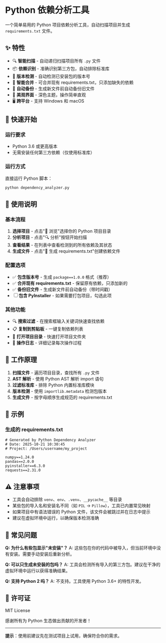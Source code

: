 # Python 依赖分析工具

一个简单易用的 Python 项目依赖分析工具，自动扫描项目并生成 `requirements.txt` 文件。

## ✨ 特性

- 🔍 **智能扫描** - 自动递归扫描项目所有 `.py` 文件
- 📦 **依赖识别** - 准确识别第三方包，自动排除标准库
- 🔢 **版本检测** - 自动检测已安装包的版本号
- 🔄 **智能合并** - 可合并现有 requirements.txt，只添加缺失的依赖
- 💾 **自动备份** - 生成新文件前自动备份旧文件
- 🎨 **美观界面** - 深色主题，操作简单直观
- 🖥️ **跨平台** - 支持 Windows 和 macOS

## 🚀 快速开始

### 运行要求

- Python 3.6 或更高版本
- 无需安装任何第三方依赖（仅使用标准库）

### 运行方式

直接运行 Python 脚本：

```bash
python dependency_analyzer.py
```

## 📖 使用说明

### 基本流程

1. **选择项目** - 点击"📁 浏览"选择你的 Python 项目目录
2. **分析项目** - 点击"🔍 分析"按钮开始扫描
3. **查看结果** - 在列表中查看检测到的所有依赖及其状态
4. **生成文件** - 点击"💾 生成 requirements.txt"创建依赖文件

### 配置选项

- ✅ **包含版本号** - 生成 `package==1.0.0` 格式（推荐）
- ✅ **合并现有 requirements.txt** - 保留原有依赖，只添加新的
- ✅ **备份旧文件** - 生成新文件前自动备份（带时间戳）
- ☐ **包含 PyInstaller** - 如果需要打包项目，勾选此项

### 其他功能

- 🔍 **搜索过滤** - 在搜索框输入关键词快速查找依赖
- 📋 **复制到剪贴板** - 一键复制依赖列表
- 📂 **打开项目目录** - 快速打开项目文件夹
- 💬 **操作日志** - 详细记录每次操作过程

## 🎯 工作原理

1. **扫描文件** - 遍历项目目录，查找所有 `.py` 文件
2. **AST 解析** - 使用 Python AST 解析 import 语句
3. **过滤标准库** - 排除 Python 内置标准库模块
4. **版本检测** - 使用 `importlib.metadata` 检测包版本
5. **生成文件** - 按字母顺序生成规范的 requirements.txt

## 📝 示例

### 生成的 requirements.txt

```
# Generated by Python Dependency Analyzer
# Date: 2025-10-21 10:30:45
# Project: /Users/username/my_project

numpy==1.24.0
pandas==2.0.0
pyinstaller==6.3.0
requests==2.31.0
```

## ⚠️ 注意事项

- 工具会自动排除 `venv`、`env`、`.venv`、`__pycache__` 等目录
- 某些包的导入名和安装名不同（如 `PIL` → `Pillow`），工具已内置常见映射
- 如果项目中有语法错误的 Python 文件，该文件会被跳过并在日志中提示
- 建议在虚拟环境中运行，以确保版本检测准确

## 🤝 常见问题

**Q: 为什么有些包显示"未安装"？**
 A: 这些包在你的代码中被导入，但当前环境中没有安装。需要手动安装后重新分析。

**Q: 可以只生成未安装的包吗？**
 A: 工具会检测所有导入的第三方包。建议在干净的虚拟环境中运行以获得准确结果。

**Q: 支持 Python 2 吗？**
 A: 不支持。工具使用 Python 3.6+ 的特性开发。

## 📄 许可证

MIT License

感谢所有为 Python 生态做出贡献的开发者！

------

**提示**：使用前建议先在测试项目上试用，确保符合你的需求。